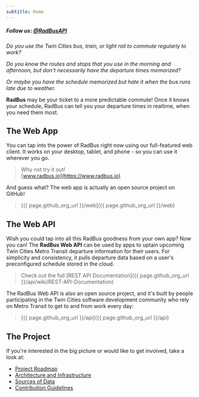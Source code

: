 ```yaml
---
subtitle: Home
---
```


##### Follow us: [@RadBusAPI](https://twitter.com/RadBusAPI)

*Do you use the Twin Cities bus, train, or light rail to commute regularly to work?*

*Do you know the routes and stops that you use in the morning and afternoon, but don't necessarily have the departure times memorized?*

*Or maybe you have the schedule memorized but hate it when the bus runs late due to weather.*

**RadBus** may be your ticket to a more predictable commute!  Once it knows your schedule, RadBus can tell you your departure times in realtime, when you need them most.

## The Web App

You can tap into the power of RadBus right now using our full-featured web client.  It works on your desktop, tablet, and phone - so you can use it wherever you go.

> Why not try it out!  
[www.radbus.io](https://www.radbus.io)

And guess what?  The web app is actually an open source project on GitHub!  

> [{{ page.github_org_url }}/web]({{ page.github_org_url }}/web)

## The Web API

Wish you could tap into all this RadBus goodness from your own app?  Now you can!  The **RadBus Web API** can be used by apps to uptain upcoming Twin Cities Metro Transit departure information for their users.  For simplicity and consistency, it pulls departure data based on a user's preconfigured schedule stored in the cloud.

> Check out the full [REST API Documentation]({{ page.github_org_url }}/api/wiki/REST-API-Documentation)

The RadBus Web API is also an open source project, and it's built by people participating in the Twin Cities software development community who rely on Metro Transit to get to and from work every day:

> [{{ page.github_org_url }}/api]({{ page.github_org_url }}/api)

## The Project

If you're interested in the big picture or would like to get involved, take a look at:

* [Project Roadmap](roadmap.html)
* [Architecture and Infrastructure](arch.html)
* [Sources of Data](data.html)
* [Contribution Guidelines](contrib.html)
